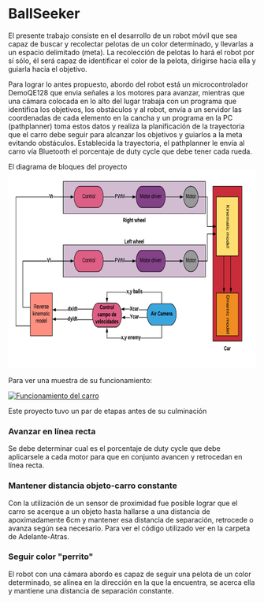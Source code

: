 # BallSeeker
El presente trabajo consiste en el desarrollo de un robot móvil que sea capaz de buscar y recolectar pelotas de un color determinado, y llevarlas a un espacio delimitado (meta). La recolección de pelotas lo hará el robot por sí sólo, él será capaz de identificar el color de la pelota, dirigirse hacia ella y guiarla hacia el objetivo. 

Para lograr lo antes propuesto, abordo del robot está un microcontrolador DemoQE128 que envia señales a los motores para avanzar, mientras que una cámara colocada en lo alto del lugar trabaja con un programa que identifica los objetivos, los obstáculos y al robot, envía a un servidor las coordenadas de cada elemento en la cancha y un programa en la PC (pathplanner) toma estos datos y realiza la planificación de la trayectoria que el carro debe seguir para alcanzar los objetivos y guiarlos a la meta evitando obstáculos. Establecida la trayectoria, el pathplanner le envía al carro vía Bluetooth el porcentaje de duty cycle que debe tener cada rueda.

El diagrama de bloques del proyecto 
<img src="https://github.com/Kratos3883/BallSeeker/blob/master/Wiki/project%20flow%20diagram.png"  alt= "Diagrama de Bloques" height="400" width = "700"> 

Para ver una muestra de su funcionamiento:

[![Funcionamiento del carro](https://img.youtube.com/vi/nvuCGQraHNY/0.jpg)](https://www.youtube.com/watch?v=nvuCGQraHNY)

Este proyecto tuvo un par de etapas antes de su culminación
### Avanzar en línea recta
  Se debe determinar cual es el porcentaje de duty cycle que debe aplicarsele a cada motor para que en conjunto avancen y retrocedan en línea recta.
### Mantener distancia objeto-carro constante
   Con la utilización de un sensor de proximidad fue posible lograr que el carro se acerque a un objeto hasta hallarse a una distancia de apoximadamente 6cm y mantener esa distancia de separación, retrocede o avanza según sea necesario. Para ver el código utilizado ver en la carpeta de Adelante-Atras.
### Seguir color "perrito"
   El robot con una cámara abordo es capaz de seguir una pelota de un color determinado, se alínea en la dirección en la que la encuentra, se acerca ella y mantiene una distancia de separación constante.
